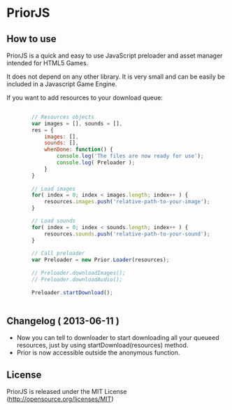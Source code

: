 PriorJS
=============

How to use
-----------

PriorJS is a quick and easy to use JavaScript preloader and asset manager intended for HTML5 Games.

It does not depend on any other library. It is very small and can be easily be included in a Javascript Game Engine.

If you want to add resources to your download queue:

```javascript
		
		// Resources objects
        var images = [], sounds = [],
		res = {
            images: [], 
            sounds: [],
			whenDone: function() { 
                console.log('The files are now ready for use');
				console.log( Preloader );
            }
        }
		
        // Load images
        for( index = 0; index < images.length; index++ ) { 
            resources.images.push('relative-path-to-your-image');
        }

        // Load sounds
        for( index = 0; index < sounds.length; index++ ) { 
            resources.sounds.push('relative-path-to-your-sound');
        }
		
		// Call preloader
		var Preloader = new Prior.Loader(resources);
		
		// Preloader.downloadImages();
		// Preloader.downloadAudio();
		
		Preloader.startDownload();
		
```
Changelog ( 2013-06-11 )
---------
* Now you can tell to downloader to start downloading all your queueed resources, just by using startDownload(resources) method.
* Prior is now accessible outside the anonymous function.

License
-------
PriorJS is released under the MIT License (http://opensource.org/licenses/MIT)